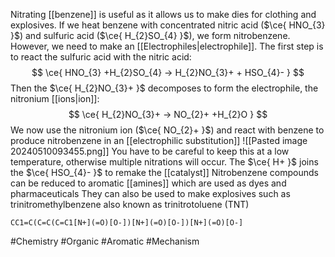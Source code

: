 Nitrating [[benzene]] is useful as it allows us to make dies for clothing and explosives. If we heat benzene with concentrated nitric acid ($\ce{ HNO_{3} }$) and sulfuric acid ($\ce{ H_{2}SO_{4} }$), we form nitrobenzene. However, we need to make an [[Electrophiles|electrophile]]. The first step is to react the sulfuric acid with the nitric acid:
$$
\ce{ HNO_{3} +H_{2}SO_{4} -> H_{2}NO_{3}+ + HSO_{4}- }
$$
 Then the $\ce{ H_{2}NO_{3}+ }$ decomposes to form the electrophile, the nitronium [[ions|ion]]:
 $$
\ce{ H_{2}NO_{3}+ -> NO_{2}+ +H_{2}O }
$$
We now use the nitronium ion ($\ce{ NO_{2}+ }$) and react with benzene to produce nitrobenzene in an [[electrophilic substitution]]
![[Pasted image 20240510093455.png]]
You have to be careful to keep this at a low temperature, otherwise multiple nitrations will occur. The $\ce{ H+ }$ joins the $\ce{ HSO_{4}- }$ to remake the [[catalyst]]
Nitrobenzene compounds can be reduced to aromatic [[amines]] which are used as dyes and pharmaceuticals
They can also be used to make explosives such as trinitromethylbenzene also known as trinitrotoluene (TNT)
```smiles
CC1=C(C=C(C=C1[N+](=O)[O-])[N+](=O)[O-])[N+](=O)[O-]
```

#Chemistry #Organic #Aromatic #Mechanism